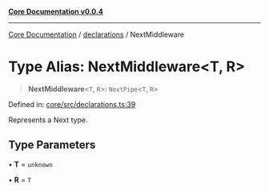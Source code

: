 [**Core Documentation v0.0.4**](../../README.md)

***

[Core Documentation](../../modules.md) / [declarations](../README.md) / NextMiddleware

# Type Alias: NextMiddleware\<T, R\>

> **NextMiddleware**\<`T`, `R`\>: `NextPipe`\<`T`, `R`\>

Defined in: [core/src/declarations.ts:39](https://github.com/stonemjs/core/blob/2adc2da4c7e3b5a9f593c198ba7e8ad639651777/src/declarations.ts#L39)

Represents a Next type.

## Type Parameters

• **T** = `unknown`

• **R** = `T`
